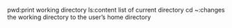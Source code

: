 pwd:print working directory
ls:content list of current directory
cd ~:changes the working directory to the user’s home directory

